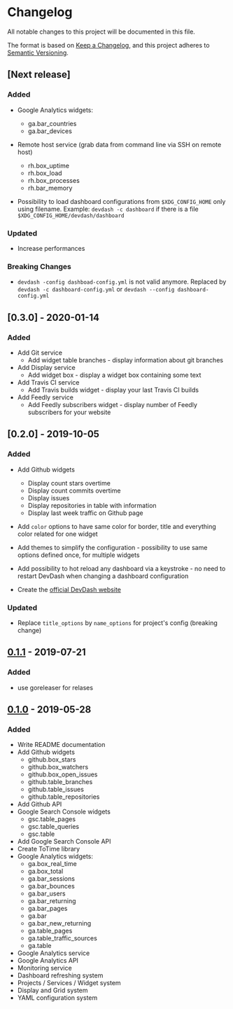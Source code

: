 # Changelog

All notable changes to this project will be documented in this file.

The format is based on [Keep a Changelog](https://keepachangelog.com/en/1.0.0/), and this project adheres to [Semantic Versioning](https://semver.org/spec/v2.0.0.html).

## [Next release]

### Added

* Google Analytics widgets:
    * ga.bar_countries
    * ga.bar_devices

* Remote host service (grab data from command line via SSH on remote host)
    * rh.box_uptime
    * rh.box_load
    * rh.box_processes
    * rh.bar_memory

* Possibility to load dashboard configurations from `$XDG_CONFIG_HOME` only using filename.
Example: `devdash -c dashboard` if there is a file `$XDG_CONFIG_HOME/devdash/dashboard`

### Updated 

* Increase performances

### Breaking Changes

* `devdash -config dashboad-config.yml` is not valid anymore. Replaced by `devdash -c dashboard-config.yml` or `devdash --config dashboard-config.yml`

## [0.3.0] - 2020-01-14

### Added

* Add Git service
    * Add widget table branches - display information about git branches
* Add Display service
    * Add widget box - display a widget box containing some text
* Add Travis CI service
    * Add Travis builds widget - display your last Travis CI builds
* Add Feedly service
    * Add Feedly subscribers widget - display number of Feedly subscribers for your website

## [0.2.0] - 2019-10-05

### Added

* Add Github widgets
  * Display count stars overtime
  * Display count commits overtime
  * Display issues
  * Display repositories in table with information
  * Display last week traffic on Github page

* Add `color` options to have same color for border, title and everything color related for one widget
* Add themes to simplify the configuration - possibility to use same options defined once, for multiple widgets

* Add possibility to hot reload any dashboard via a keystroke - no need to restart DevDash when changing a dashboard configuration

* Create the [official DevDash website](https://thedevdash.com)

### Updated 

* Replace `title_options` by `name_options` for project's config (breaking change)

## [0.1.1] - 2019-07-21

### Added

* use goreleaser for relases

## [0.1.0] - 2019-05-28

### Added

* Write README documentation
* Add Github widgets
  * github.box_stars
  * github.box_watchers
  * github.box_open_issues
  * github.table_branches
  * github.table_issues
  * github.table_repositories
* Add Github API
* Google Search Console widgets
  * gsc.table_pages
  * gsc.table_queries
  * gsc.table
* Add Google Search Console API
* Create ToTime library
* Google Analytics widgets:
  * ga.box_real_time
  * ga.box_total
  * ga.bar_sessions
  * ga.bar_bounces
  * ga.bar_users
  * ga.bar_returning
  * ga.bar_pages
  * ga.bar
  * ga.bar_new_returning
  * ga.table_pages
  * ga.table_traffic_sources
  * ga.table
* Google Analytics service
* Google Analytics API
* Monitoring service
* Dashboard refreshing system 
* Projects / Services / Widget system
* Display and Grid system
* YAML configuration system

[0.1.1]: https://github.com/Phantas0s/devdash/releases/tag/v0.1.1
[0.1.0]: https://github.com/Phantas0s/devdash/releases/tag/v0.1.0
